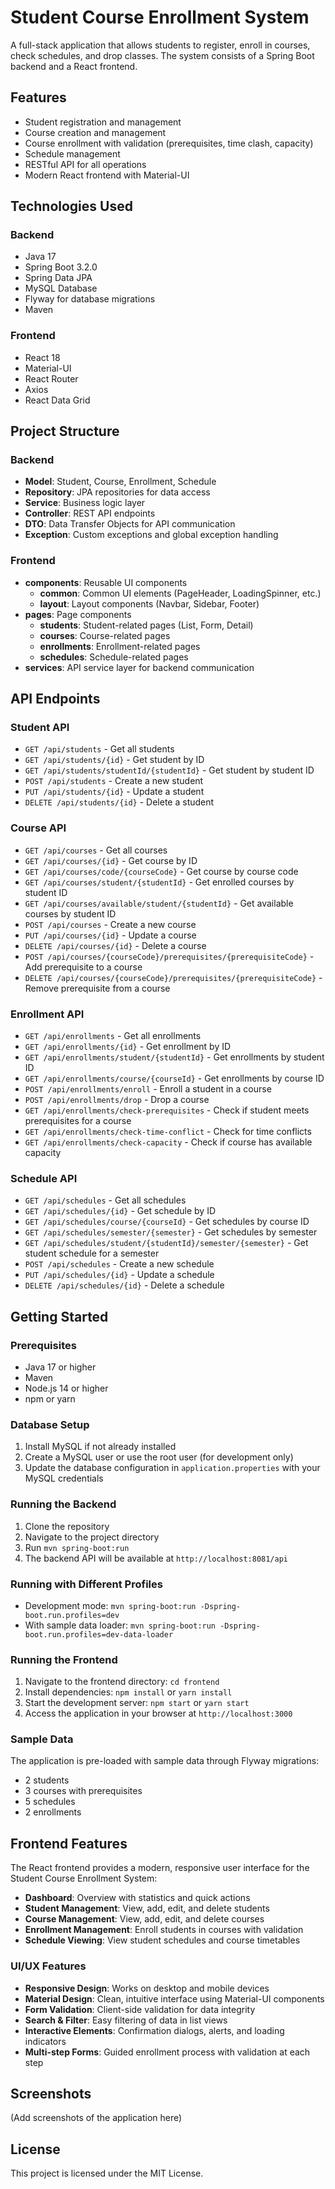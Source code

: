 # Student Course Enrollment System

A full-stack application that allows students to register, enroll in courses, check schedules, and drop classes. The system consists of a Spring Boot backend and a React frontend.

## Features

- Student registration and management
- Course creation and management
- Course enrollment with validation (prerequisites, time clash, capacity)
- Schedule management
- RESTful API for all operations
- Modern React frontend with Material-UI

## Technologies Used

### Backend

- Java 17
- Spring Boot 3.2.0
- Spring Data JPA
- MySQL Database
- Flyway for database migrations
- Maven

### Frontend

- React 18
- Material-UI
- React Router
- Axios
- React Data Grid

## Project Structure

### Backend

- **Model**: Student, Course, Enrollment, Schedule
- **Repository**: JPA repositories for data access
- **Service**: Business logic layer
- **Controller**: REST API endpoints
- **DTO**: Data Transfer Objects for API communication
- **Exception**: Custom exceptions and global exception handling

### Frontend

- **components**: Reusable UI components
  - **common**: Common UI elements (PageHeader, LoadingSpinner, etc.)
  - **layout**: Layout components (Navbar, Sidebar, Footer)
- **pages**: Page components
  - **students**: Student-related pages (List, Form, Detail)
  - **courses**: Course-related pages
  - **enrollments**: Enrollment-related pages
  - **schedules**: Schedule-related pages
- **services**: API service layer for backend communication

## API Endpoints

### Student API

- `GET /api/students` - Get all students
- `GET /api/students/{id}` - Get student by ID
- `GET /api/students/studentId/{studentId}` - Get student by student ID
- `POST /api/students` - Create a new student
- `PUT /api/students/{id}` - Update a student
- `DELETE /api/students/{id}` - Delete a student

### Course API

- `GET /api/courses` - Get all courses
- `GET /api/courses/{id}` - Get course by ID
- `GET /api/courses/code/{courseCode}` - Get course by course code
- `GET /api/courses/student/{studentId}` - Get enrolled courses by student ID
- `GET /api/courses/available/student/{studentId}` - Get available courses by student ID
- `POST /api/courses` - Create a new course
- `PUT /api/courses/{id}` - Update a course
- `DELETE /api/courses/{id}` - Delete a course
- `POST /api/courses/{courseCode}/prerequisites/{prerequisiteCode}` - Add prerequisite to a course
- `DELETE /api/courses/{courseCode}/prerequisites/{prerequisiteCode}` - Remove prerequisite from a course

### Enrollment API

- `GET /api/enrollments` - Get all enrollments
- `GET /api/enrollments/{id}` - Get enrollment by ID
- `GET /api/enrollments/student/{studentId}` - Get enrollments by student ID
- `GET /api/enrollments/course/{courseId}` - Get enrollments by course ID
- `POST /api/enrollments/enroll` - Enroll a student in a course
- `POST /api/enrollments/drop` - Drop a course
- `GET /api/enrollments/check-prerequisites` - Check if student meets prerequisites for a course
- `GET /api/enrollments/check-time-conflict` - Check for time conflicts
- `GET /api/enrollments/check-capacity` - Check if course has available capacity

### Schedule API

- `GET /api/schedules` - Get all schedules
- `GET /api/schedules/{id}` - Get schedule by ID
- `GET /api/schedules/course/{courseId}` - Get schedules by course ID
- `GET /api/schedules/semester/{semester}` - Get schedules by semester
- `GET /api/schedules/student/{studentId}/semester/{semester}` - Get student schedule for a semester
- `POST /api/schedules` - Create a new schedule
- `PUT /api/schedules/{id}` - Update a schedule
- `DELETE /api/schedules/{id}` - Delete a schedule

## Getting Started

### Prerequisites

- Java 17 or higher
- Maven
- Node.js 14 or higher
- npm or yarn

### Database Setup

1. Install MySQL if not already installed
2. Create a MySQL user or use the root user (for development only)
3. Update the database configuration in `application.properties` with your MySQL credentials

### Running the Backend

1. Clone the repository
2. Navigate to the project directory
3. Run `mvn spring-boot:run`
4. The backend API will be available at `http://localhost:8081/api`

### Running with Different Profiles

- Development mode: `mvn spring-boot:run -Dspring-boot.run.profiles=dev`
- With sample data loader: `mvn spring-boot:run -Dspring-boot.run.profiles=dev-data-loader`

### Running the Frontend

1. Navigate to the frontend directory: `cd frontend`
2. Install dependencies: `npm install` or `yarn install`
3. Start the development server: `npm start` or `yarn start`
4. Access the application in your browser at `http://localhost:3000`

### Sample Data

The application is pre-loaded with sample data through Flyway migrations:

- 2 students
- 3 courses with prerequisites
- 5 schedules
- 2 enrollments

## Frontend Features

The React frontend provides a modern, responsive user interface for the Student Course Enrollment System:

- **Dashboard**: Overview with statistics and quick actions
- **Student Management**: View, add, edit, and delete students
- **Course Management**: View, add, edit, and delete courses
- **Enrollment Management**: Enroll students in courses with validation
- **Schedule Viewing**: View student schedules and course timetables

### UI/UX Features

- **Responsive Design**: Works on desktop and mobile devices
- **Material Design**: Clean, intuitive interface using Material-UI components
- **Form Validation**: Client-side validation for data integrity
- **Search & Filter**: Easy filtering of data in list views
- **Interactive Elements**: Confirmation dialogs, alerts, and loading indicators
- **Multi-step Forms**: Guided enrollment process with validation at each step

## Screenshots

(Add screenshots of the application here)

## License

This project is licensed under the MIT License.
